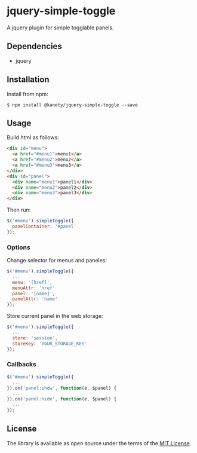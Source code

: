 # jquery-simple-toggle

A jquery plugin for simple togglable panels.

## Dependencies

* jquery

## Installation

Install from npm:

    $ npm install @kanety/jquery-simple-toggle --save

## Usage

Build html as follows:

```html
<div id="menu">
  <a href="#menu1">menu1</a>
  <a href="#menu2">menu2</a>
  <a href="#menu3">menu3</a>
</div>
<div id="panel">
  <div name="menu1">panel1</div>
  <div name="menu2">panel2</div>
  <div name="menu3">panel3</div>
</div>
```

Then run:

```javascript
$('#menu').simpleToggle({
  panelContainer: '#panel'
});
```

### Options

Change selector for menus and paneles:

```javascript
$('#menu').simpleToggle({
  ...
  menu: '[href]',
  menuAttr: 'href'
  panel: '[name]',
  panelAttr: 'name'
});
```

Store current panel in the web storage:

```javascript
$('#menu').simpleToggle({
  ...
  store: 'session',
  storeKey: 'YOUR_STORAGE_KEY'
});
```

### Callbacks

```javascript
$('#menu').simpleToggle({
  ...
}).on('panel:show', function(e, $panel) {
  ...
}).on('panel:hide', function(e, $panel) {
  ...
});
```

## License

The library is available as open source under the terms of the [MIT License](http://opensource.org/licenses/MIT).
